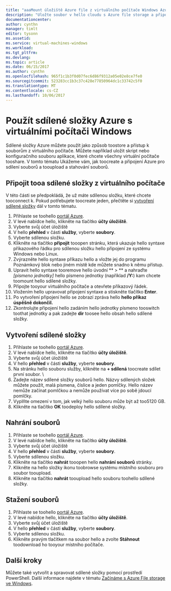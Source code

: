 ```yaml
---
title: "aaaMount úložiště Azure file z virtuálního počítače Windows Azure | Microsoft Docs"
description: "Uložte soubor v hello cloudu s Azure file storage a připojte svou cloudovou sdílenou z Azure virtuálního počítače (VM)."
documentationcenter: 
author: cynthn
manager: timlt
editor: tysonn
ms.assetid: 
ms.service: virtual-machines-windows
ms.workload: 
ms.tgt_pltfrm: 
ms.devlang: 
ms.topic: article
ms.date: 06/15/2017
ms.author: cynthn
ms.openlocfilehash: 965f1c1b3f0d07fec6d86f9312a05e02e8ce7fe0
ms.sourcegitcommit: 523283cc1b3c37c428e77850964dc1c33742c5f0
ms.translationtype: MT
ms.contentlocale: cs-CZ
ms.lasthandoff: 10/06/2017
---
```

# <a name="use-azure-file-shares-with-windows-vms"></a>Použít sdílené složky Azure s virtuálními počítači Windows 

Sdílené složky Azure můžete použít jako způsob toostore a přístup k souborům z virtuálního počítače. Můžete například uložit skript nebo konfiguračního souboru aplikace, které chcete všechny virtuální počítače tooshare. V tomto tématu Ukážeme vám, jak toocreate a připojení Azure pro sdílení souborů a tooupload a stahování souborů.

## <a name="connect-tooa-file-share-from-a-vm"></a>Připojit tooa sdílené složky z virtuálního počítače

V této části se předpokládá, že už máte sdílenou složku, které chcete tooconnect k. Pokud potřebujete toocreate jeden, přečtěte si [vytvoření sdílené složky](#create-a-file-share) dál v tomto tématu.

1. Přihlaste se toohello [portál Azure](https://portal.azure.com).
2. V levé nabídce hello, klikněte na tlačítko **účty úložiště**.
3. Vyberte svůj účet úložiště
4. V hello **přehled** v části **služby**, vyberte **soubory**.
5. Vyberte sdílenou složku.
6. Klikněte na tlačítko **připojit** tooopen stránku, která ukazuje hello syntaxe příkazového řádku pro sdílenou složku hello připojení ze systému Windows nebo Linux.
7. Zvýrazněte hello syntaxe příkazu hello a vložte jej do programu Poznámkový blok nebo jiném místě kde můžete snadno k němu přístup. 
8. Upravit hello syntaxe tooremove hello úvodní ** > ** a nahraďte *[písmeno jednotky]* hello písmeno jednotky (například **/Y:**) kam chcete toomount hello sdílené složky.
8. Připojte tooyour virtuálního počítače a otevřete příkazový řádek.
9. Vložením hello upravovat připojení syntaxe a stiskněte tlačítko **Enter**.
10. Po vytvoření připojení hello se zobrazí zpráva hello **hello příkaz úspěšně dokončil.**
11. Zkontrolujte připojení hello zadáním hello jednotky písmeno tooswitch toothat jednotky a pak zadejte **dir** toosee hello obsah hello sdílené složky.



## <a name="create-a-file-share"></a>Vytvoření sdílené složky 
1. Přihlaste se toohello [portál Azure](https://portal.azure.com).
2. V levé nabídce hello, klikněte na tlačítko **účty úložiště**.
3. Vyberte svůj účet úložiště
4. V hello **přehled** v části **služby**, vyberte **soubory**.
5. Na stránku hello souboru služby, klikněte na **+ sdílená** toocreate sdílet první soubor. \
6. Zadejte název sdílené složky souborů hello. Názvy sdílených složek můžete použít, malá písmena, číslice a jeden pomlčky. Hello název nemůže začínat pomlčkou a nemůže používat více po sobě jdoucí pomlčky. 
7. Vyplňte omezení v tom, jak velký hello souboru může být až too5120 GB.
8. Klikněte na tlačítko **OK** toodeploy hello sdílené složky.
   
## <a name="upload-files"></a>Nahrání souborů
1. Přihlaste se toohello [portál Azure](https://portal.azure.com).
2. V levé nabídce hello, klikněte na tlačítko **účty úložiště**.
3. Vyberte svůj účet úložiště
4. V hello **přehled** v části **služby**, vyberte **soubory**.
5. Vyberte sdílenou složku.
6. Klikněte na tlačítko **nahrát** tooopen hello **nahrání souborů** stránky.
7. Klikněte na hello složky ikonu toobrowse systému místního souboru pro soubor tooupload.   
8. Klikněte na tlačítko **nahrát** tooupload hello souboru toohello sdílené složky.

## <a name="download-files"></a>Stažení souborů
1. Přihlaste se toohello [portál Azure](https://portal.azure.com).
2. V levé nabídce hello, klikněte na tlačítko **účty úložiště**.
3. Vyberte svůj účet úložiště
4. V hello **přehled** v části **služby**, vyberte **soubory**.
5. Vyberte sdílenou složku.
6. Klikněte pravým tlačítkem na soubor hello a zvolte **Stáhnout** toodownload ho tooyour místního počítače.
   

## <a name="next-steps"></a>Další kroky

Můžete také vytvořit a spravovat sdílené složky pomocí prostředí PowerShell. Další informace najdete v tématu [Začínáme s Azure File storage ve Windows](../../storage/files/storage-dotnet-how-to-use-files.md).
